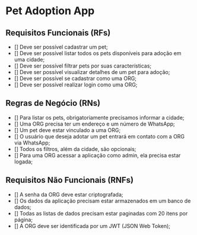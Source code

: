 # Pet Adoption App

## Requisitos Funcionais (RFs)

- [] Deve ser possível cadastrar um pet;
- [] Deve ser possível listar todos os pets disponíveis para adoção em uma cidade;
- [] Deve ser possível filtrar pets por suas características;
- [] Deve ser possível visualizar detalhes de um pet para adoção;
- [] Deve ser possível se cadastrar como uma ORG;
- [] Deve ser possível realizar login como uma ORG;

## Regras de Negócio (RNs)

- [] Para listar os pets, obrigatoriamente precisamos informar a cidade;
- [] Uma ORG precisa ter um endereço e um número de WhatsApp;
- [] Um pet deve estar vinculado a uma ORG;
- [] O usuário que deseja adotar um pet entrará em contato com a ORG via WhatsApp;
- [] Todos os filtros, além da cidade, são opcionais;
- [] Para uma ORG acessar a aplicação como admin, ela precisa estar logada;

## Requisitos Não Funcionais (RNFs)

- [] A senha da ORG deve estar criptografada;
- [] Os dados da aplicação precisam estar armazenados em um banco de dados;
- [] Todas as listas de dados precisam estar paginadas com 20 itens por página;
- [] A ORG deve ser identificada por um JWT (JSON Web Token);